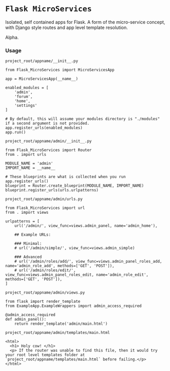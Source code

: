 # `Flask MicroServices`

Isolated, self contained apps for Flask. A form of the micro-service concept, with Django style routes and app level template resolution.

Alpha.

### Usage

`project_root/appname/__init__.py`

```
from Flask_MicroServices import MicroServicesApp

app = MicroServicesApp(__name__)

enabled_modules = [
    'admin',
    'forum',
    'home',
    'settings'
]

# By default, this will assume your modules directory is "./modules" if a second argument is not provided.
app.register_urls(enabled_modules)
app.run()
```

`project_root/appname/admin/__init__.py`

```
from Flask_MicroServices import Router
from . import urls

MODULE_NAME = 'admin'
IMPORT_NAME = __name__

# These blueprints are what is collected when you run app.register_urls()
blueprint = Router.create_blueprint(MODULE_NAME, IMPORT_NAME)
blueprint.register_urls(urls.urlpatterns)
```

`project_root/appname/admin/urls.py`

```
from Flask_MicroServices import url
from . import views

urlpatterns = [
    url('/admin/', view_func=views.admin_panel, name='admin_home'),

    ## Example URLs:

    ### Minimal:
    # url('/admin/simple/', view_func=views.admin_simple)

    ### Advanced
    # url('/admin/roles/add/', view_func=views.admin_panel_roles_add, name='admin_role_add', methods=['GET', 'POST']),
    # url('/admin/roles/edit/', view_func=views.admin_panel_roles_edit, name='admin_role_edit', methods=['GET', 'POST']),
]
```

`project_root/appname/admin/views.py`

```
from flask import render_template
from ExampleApp.ExampleWrappers import admin_access_required

@admin_access_required
def admin_panel():
    return render_template('admin/main.html')
```

`project_root/appname/admin/templates/main.html`

```
<html>
  <h1> Holy cow! </h1>
  <p> If the router was unable to find this file, then it would try your root level templates folder at `project_root/appname/templates/main.html` before failing.</p>
</html>
```
